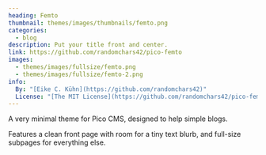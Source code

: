 ```yaml
---
heading: Femto
thumbnail: themes/images/thumbnails/femto.png
categories:
  - blog
description: Put your title front and center.
link: https://github.com/randomchars42/pico-femto
images:
  - themes/images/fullsize/femto.png
  - themes/images/fullsize/femto-2.png
info:
  By: "[Eike C. Kühn](https://github.com/randomchars42)"
  License: "[The MIT License](https://github.com/randomchars42/pico-femto/blob/master/LICENSE)"
---
```


A very minimal theme for Pico CMS, designed to help simple blogs.

Features a clean front page with room for a tiny text blurb, and full-size subpages for everything else.